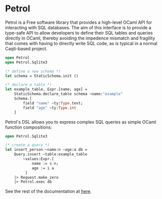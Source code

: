 # Petrol

Petrol is a Free software library that provides a high-level OCaml API
for interacting with SQL databases. The aim of this interface is to
provide a type-safe API to allow developers to define their SQL tables
and queries directly in OCaml, thereby avoiding the impedence mismatch
and fragility that comes with having to directly write SQL code, as is
typical in a normal Caqti-based project.

```ocaml
open Petrol
open Petrol.Sqlite3

(* define a new schema *)
let schema = StaticSchema.init ()

(* declare a table *)
let example_table, Expr.[name; age] =
    StaticSchema.declare_table schema ~name:"example"
    Schema.[
        field "name" ~ty:Type.text;
        field "age" ~ty:Type.int
    ]
```

Petrol's DSL allows you to express complex SQL queries as simple OCaml
function compositions:

```ocaml
open Petrol.Sqlite3

(* create a query *)
let insert_person ~name:n ~age:a db =
    Query.insert ~table:example_table
        ~values:Expr.[
            name := s n;
            age := i a
         ]
    |> Request.make_zero
    |> Petrol.exec db
```


See the rest of the documentation at [here](https://gopiandcode.github.io/petrol/petrol/index.html).
